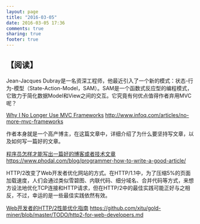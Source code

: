```yaml
---
layout: page
title: "2016-03-05"
date: 2016-03-05 17:36
comments: true
sharing: true
footer: true
---
```


## 【阅读】

Jean-Jacques Dubray是一名资深工程师，他最近引入了一个新的模式：状态-行为-模型（State-Action-Model，SAM）。SAM是一个函数式反应型的编程模式，它致力于简化数据Model和View之间的交互。它究竟有何优点值得作者弃用MVC呢？

[Why I No Longer Use MVC Frameworks](http://www.infoq.com/articles/no-more-mvc-frameworks) http://www.infoq.com/articles/no-more-mvc-frameworks



作者本身就是一个高产博主，在这篇文章中，详细介绍了为什么要坚持写文章，以及如何写一篇好的文章。

[程序员怎样才能写出一篇好的博客或者技术文章](https://www.phodal.com/blog/programmer-how-to-write-a-good-article/) https://www.phodal.com/blog/programmer-how-to-write-a-good-article/

HTTP/2改变了Web开发者优化网站的方式。在HTTP/1.1中，为了压缩5%的页面加载速度，人们会通过类似雪碧图、内联代码、细分域名、合并代码等方式，来想方设法地优化TCP连接和HTTP请求，但在HTTP/2中的最佳实践可能正好与之相反，不过，幸运的是一些最佳实践依然有效。

[Web开发者的HTTP/2性能优化指南](https://github.com/xitu/gold-miner/blob/master/TODO/http2-for-web-developers.md) https://github.com/xitu/gold-miner/blob/master/TODO/http2-for-web-developers.md
